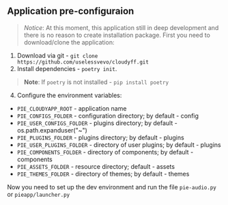 ## Application pre-configuraion
> *Notice*: At this moment, this application still in deep development and there is no reason to create installation package. First you need to download/clone the application:

1. Download via git - `git clone https://github.com/uselessvevo/cloudyff.git `
2. Install dependencies - `poetry init`.
> **Note**: If `poetry` is not installed - `pip install poetry`
4. Configure the environment variables:
* `PIE_CLOUDYAPP_ROOT` - application name
* `PIE_CONFIGS_FOLDER` - configuration directory; by default - config
* `PIE_USER_CONFIGS_FOLDER` - plugins directory; by default - os.path.expanduser("~")
* `PIE_PLUGINS_FOLDER` - plugins directory; by default - plugins
* `PIE_USER_PLUGINS_FOLDER` - directory of user plugins; by default - plugins
* `PIE_COMPONENTS_FOLDER` - directory of components; by default - components
* `PIE_ASSETS_FOLDER` - resource directory; default - assets
* `PIE_THEMES_FOLDER` - directory of themes; by default - themes

Now you need to set up the dev environment and run the file `pie-audio.py` or `pieapp/launcher.py `

